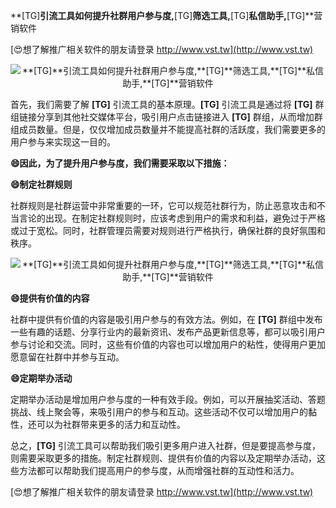 **[TG]**引流工具如何提升社群用户参与度,**[TG]**筛选工具,**[TG]**私信助手,**[TG]**营销软件

[😍想了解推广相关软件的朋友请登录 http://www.vst.tw](http://www.vst.tw)

 <center><img src="https://vst.tw/MP4/tuiguang/png/6.png" alt="**[TG]**引流工具如何提升社群用户参与度,**[TG]**筛选工具,**[TG]**私信助手,**[TG]**营销软件"></center>

首先，我们需要了解 **[TG]** 引流工具的基本原理。**[TG]** 引流工具是通过将 **[TG]** 群组链接分享到其他社交媒体平台，吸引用户点击链接进入 **[TG]** 群组，从而增加群组成员数量。但是，仅仅增加成员数量并不能提高社群的活跃度，我们需要更多的用户参与来实现这一目的。

**😄因此，为了提升用户参与度，我们需要采取以下措施：**

**😄制定社群规则**

社群规则是社群运营中非常重要的一环，它可以规范社群行为，防止恶意攻击和不当言论的出现。在制定社群规则时，应该考虑到用户的需求和利益，避免过于严格或过于宽松。同时，社群管理员需要对规则进行严格执行，确保社群的良好氛围和秩序。

 <center><img src="https://vst.tw/MP4/tuiguang/png/3.png" alt="**[TG]**引流工具如何提升社群用户参与度,**[TG]**筛选工具,**[TG]**私信助手,**[TG]**营销软件"></center>

**😄提供有价值的内容**

社群中提供有价值的内容是吸引用户参与的有效方法。例如，在 **[TG]** 群组中发布一些有趣的话题、分享行业内的最新资讯、发布产品更新信息等，都可以吸引用户参与讨论和交流。同时，这些有价值的内容也可以增加用户的粘性，使得用户更加愿意留在社群中并参与互动。

**😄定期举办活动**

定期举办活动是增加用户参与度的一种有效手段。例如，可以开展抽奖活动、答题挑战、线上聚会等，来吸引用户的参与和互动。这些活动不仅可以增加用户的黏性，还可以为社群带来更多的活力和互动性。

总之，**[TG]** 引流工具可以帮助我们吸引更多用户进入社群，但是要提高参与度，则需要采取更多的措施。制定社群规则、提供有价值的内容以及定期举办活动，这些方法都可以帮助我们提高用户的参与度，从而增强社群的互动性和活力。

[😍想了解推广相关软件的朋友请登录 http://www.vst.tw](http://www.vst.tw)



